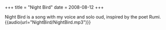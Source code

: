 +++
title = "Night Bird"
date = 2008-08-12
+++

Night Bird is a song with my voice and solo oud, inspired by the poet Rumi.
{{audio(url="NightBird/NightBird.mp3")}}
